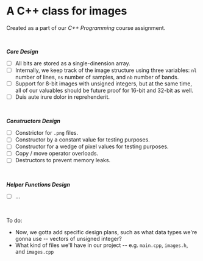 <br>

# A C++ class for images

Created as a part of
our *C++ Programming* course assignment.

<br>

***Core Design***
- [ ] All bits are stored as a single-dinension array.
- [ ] Internally, we keep track of the image structure using
three variables: `nl` number of lines, `ns` number of samples,
and `nb` number of bands.
- [ ] Support for 8-bit images with unsigned integers, but at the same time,
all of our valuables should be future proof for 16-bit and 32-bit as well.
- [ ] Duis aute irure dolor in reprehenderit.

<br>

***Constructors Design***
- [ ] Constrictor for `.png` files.
- [ ] Constructor by a constant value for testing purposes.
- [ ] Constructor for a wedge of pixel values for testing purposes.
- [ ] Copy / move operator overloads.
- [ ] Destructors to prevent memory leaks.

<br>

***Helper Functions Design***
- [ ] ...

<br>

To do:
- Now, we gotta add specific design plans,
such as what data types we're gonna use --
vectors of unsigned integer?
- What kind of files we'll have in our project
-- e.g. `main.cpp`, `images.h`, and `images.cpp`





<br>
<br>
<br>

<!--
HOW TO ADD CO-AUTHORS IN COMMIT MESSAGES:
Co-authored-by: Deepak <77573925+deepakkrish212@users.noreply.github.com>
Co-authored-by: Marcus <79320268+0nab@users.noreply.github.com>
Co-authored-by: Soobin <soobinrho@gmail.com>

ADDING A CENTER-ALIGNED IMAGE EXAMPLE:
<br>
<br>

<p align="center">
  <a href="https://doc.qt.io/qt-6/qtwidgets-widgets-analogclock-example.html">
    <img alt="Screenshot example" src="https://user-images.githubusercontent.com/19341857/200097272-b0135050-4103-43f0-b870-48fd7ea3b3c0.png">
  </a>
</p>

<br>
<br>
-->

